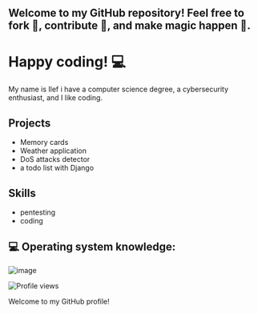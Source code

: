  ## Welcome to my GitHub repository! Feel free to fork 🍴, contribute 🚀, and make magic happen 🌟.
 # Happy coding! 💻

 My name is Ilef i have a computer science degree, a cybersecurity enthusiast, and I like coding.

## Projects
- Memory cards
- Weather application
- DoS attacks detector
- a todo list with Django 

## Skills
- pentesting
- coding

## 💻 Operating system knowledge:
![image](https://github.com/Ilefrajhi/ilefrajhi/assets/123025307/6fca6c93-403e-4cce-b7b5-0921a8a4c5fc)


![Profile views](https://visitor-badge.glitch.me/badge?page_id=Ilefrajhi.ilefrajhi)

Welcome to my GitHub profile!







